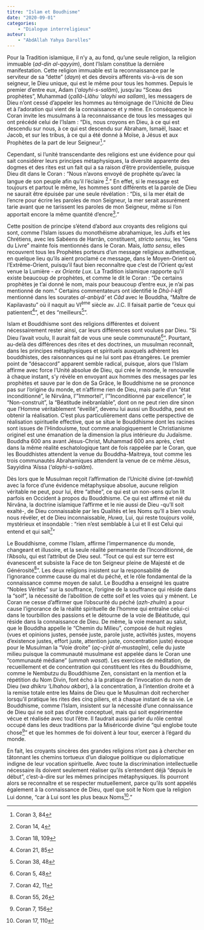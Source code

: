 ```yaml
---
titre: "Islam et Boudhisme"
date: "2020-09-01"
categories: 
	- "Dialogue interreligieux"
auteur: 
	- "AbdAllah Yahya Darolles"
---
```


Pour la Tradition islamique, il n’y a, au fond, qu’une seule religion, la religion immuable (*ad-din al-qayyim*), dont l’Islam constitue la dernière manifestation. Cette religion immuable
est la reconnaissance par le serviteur de sa “dette” (*dayn*) et des devoirs afférents vis-à-vis de son seigneur, le Dieu unique, qui est le même pour tous les hommes. Depuis le premier
d’entre eux, Adam (*‘alayhi-s-salâm*), jusqu’au “Sceau des prophètes”, Muhammad (*çallâ-Llâhu ‘alayhi wa sallam*), les messagers de Dieu n’ont cessé d’appeler les hommes au
témoignage de l’Unicité de Dieu et à l’adoration qui vient de la connaissance et y mène. En conséquence le Coran invite les musulmans à la reconnaissance de tous les messages qui ont précédé
celui de l’Islam : “Dis, nous croyons en Dieu, à ce qui est descendu sur nous, à ce qui est descendu sur Abraham, Ismaël, Isaac et Jacob, et sur les tribus, à ce qui a été donné à Moïse, à Jésus
et aux Prophètes de la part de leur Seigneur[^1].”

Cependant, si l’unité transcendante des religions est une évidence pour qui sait considérer leurs principes métaphysiques, la diversité apparente des dogmes et des rites est un fait qui a sa
raison d’être providentielle, puisque Dieu dit dans le Coran : “Nous n’avons envoyé de prophète qu’avec la langue de son peuple afin qu’il l’éclaire [^2].” En effet, si le message est toujours et partout le même, les hommes sont différents et la parole de Dieu ne saurait être épuisée par une seule révélation : “Dis, si la mer
était de l’encre pour écrire les paroles de mon Seigneur, la mer serait assurément tarie avant que ne tarissent les paroles de mon Seigneur, même si l’on apportait encore la même quantité
d’encre[^3].”

Cette position de principe s’étend d’abord aux croyants des religions qui sont, comme l’Islam issues du monothéisme abrahamique, les Juifs et les Chrétiens, avec les Sabéens de Harrân,
constituent, *stricto sensu*, les “Gens du Livre” mainte fois mentionnés dans le Coran. Mais, *latto sensu*, elles recouvrent tous les Prophètes porteurs d’un message religieux
authentique, en quelque lieu qu’ils aient proclamé ce message, dans le Moyen-Orient où l’Extrême-Orient, puisqu’il faut bien reconnaître que c’est de l’Orient qu’est venue la Lumière - *ex
Oriente Lux*. La Tradition islamique rapporte qu’il existe beaucoup de prophètes, et comme le dit le Coran : “De certains prophètes je t’ai donné le nom, mais pour beaucoup d’entre eux, je
n’ai pas mentionné de nom.” Certains commentateurs ont identifié le *Dhû-l-kifl* mentionné dans les sourates *al-anbiyâ’* et *Câd* avec le Bouddha, “Maître de Kapilavastu” où
il naquit au VI<sup>ème</sup> siècle av. J.C. Il faisait partie de “ceux qui patientent[^4]”, et des “meilleurs[^5]”.

Islam et Bouddhisme sont des religions différentes et doivent nécessairement rester ainsi, car leurs différences sont voulues par Dieu. “Si Dieu l’avait voulu, Il aurait fait de vous une seule
communauté[^6]”. Pourtant, au-delà des différences des rites et des doctrines, un musulman reconnaît, dans les principes métaphysiques et spirituels
auxquels adhèrent les bouddhistes, des raisonnances qui ne lui sont pas étrangères. Le premier point de “désaccord” apparent semble radical, puisque, alors que l’Islam affirme avec force l’Unité
absolue de Dieu, qui crée le monde, le renouvelle à chaque instant, s’y révèle en envoyant aux hommes des messages par les prophètes et sauve par le don de Sa Grâce, le Bouddhisme ne se prononce
pas sur l’origine du monde, et n’affirme rien de Dieu, mais parle d’un “état inconditionné”, le Nirvâna, l’”Immortel”, l’”Inconditionné par excellence”, le “Non-construit”, la “Béatitude
inébranlable”, dont on ne peut rien dire sinon que l’Homme véritablement “éveillé”, devenu lui aussi un Bouddha, peut en obtenir la réalisation. C’est plus particulièrement dans cette perspective
de réalisation spirituelle effective, que se situe le Bouddhisme dont les racines sont issues de l’Hindouisme, tout comme analogiquement le Christianisme originel est une émanation de la
dimension la plus intérieure du Judaïsme. Bouddha 600 ans avant Jésus-Christ, Muhammad 600 ans après, c’est dans la même réalité eschatologique tant de fois rappelée par le Coran, que les
Bouddhistes attendent la venue du Bouddha-Maitreya, tout comme les trois communautés Abrahamiques attendent la venue de ce même Jésus, Sayyidina ‘Aïssa (*‘alayhi-s-salâm*).

Dès lors que le Musulman reçoit l’affirmation de l’Unicité divine (*at-tawhîd*) avec la force d’une évidence métaphysique absolue, aucune religion véritable ne peut, pour lui, être
“athée”, ce qui est un non-sens qu’on lit parfois en Occident à propos du Bouddhisme. Ce qui est affirmé et nié du Nirvâna, la doctrine islamique l’affirme et le nie aussi de Dieu -qu’Il soit
exalté-, de Dieu connaissable par les Qualités et les Noms qu’Il a bien voulu nous révéler, et de Dieu inconnaissable, *Huwa*, Lui, qui reste toujours voilé, mystérieux et insondable :
“rien n’est semblable à Lui et Il est Celui qui entend et qui sait[^7]”

Le Bouddhisme, comme l’Islam, affirme l’impermanence du monde, changeant et illusoire, et la seule réalité permanente de l’Inconditionné, de l’Absolu, qui est l’attribut de Dieu seul. “Tout ce
qui est sur terre est évanescent et subsiste la Face de ton Seigneur pleine de Majesté et de Générosité[^8]”. Les deux religions insistent sur la
responsabilité de l’ignorance comme cause du mal et du péché, et le rôle fondamental de la connaissance comme moyen de salut. Le Bouddha a enseigné les quatre “Nobles Vérités” sur la souffrance,
l’origine de la souffrance qui réside dans la “soif”, la nécessité de l’abolition de cette soif et les voies qui y mènent. Le Coran ne cesse d’affirmer que l’obscurité du péché
(*azh-zhulm*) a pour cause l’ignorance de la réalité spirituelle de l’homme qui entraîne celui-ci dans le tourbillon des passions et le détourne de la voie de Béatitude, qui réside dans la
connaissance de Dieu. De même, la voie menant au salut, que le Bouddha appelle le “Chemin du Milieu”, composé de huit règles (vues et opinions justes, pensée juste, parole juste, activités
justes, moyens d’existence justes, effort juste, attention juste, concentration juste) évoque pour le Musulman la “Voie droite” (*aç-çirât al-mustaqîm*), celle du juste milieu puisque la
communauté musulmane est appelée dans le Coran une “communauté médiane” (*ummah wasat*). Les exercices de méditation, de recueillement et de concentration qui constituent les
rites du Bouddhisme, comme le Nembutzu du Bouddhisme Zen, consistant en la mention et la répétition du Nom Divin, font écho à la pratique de l’invocation du nom de Dieu (w*a dhikru ‘Llhahou
akba*r), à la concentration, à l’intention droite et à la remise totale entre les Mains de Dieu que le Musulman doit rechercher lorsqu’il pratique les rites des cinq piliers, et à chaque
instant de sa vie. Le Bouddhisme, comme l’Islam, insistent sur la nécessité d’une connaissance de Dieu qui ne soit pas d’ordre conceptuel, mais qui soit expérimentée vécue et réalisée avec tout
l’être. Il faudrait aussi parler du rôle central occupé dans les deux traditions par la Miséricorde divine “qui englobe toute chose[^9]” et que les
hommes de foi doivent à leur tour, exercer à l’égard du monde.

En fait, les croyants sincères des grandes religions n’ont pas à chercher en tâtonnant les chemins tortueux d’un dialogue politique ou diplomatique indigne de leur vocation spirituelle. Avec
toute la discrimination intellectuelle nécessaire ils doivent seulement réaliser qu’ils s’entendent déjà “depuis le début”, c’est-à-dire sur les mêmes principes métaphysiques. Ils pourront alors
se reconnaître et se respecter mutuellement, parce qu’ils sont appelés également à la connaissance de Dieu, quel que soit le Nom que la religion Lui donne, “car à Lui sont les plus beaux
Noms[^10].”

[^1]:  Coran 3, 84
[^2]:  Coran 14, 4
[^3]:  Coran 18, 109
[^4]:  Coran 21, 85
[^5]:  Coran 38, 48
[^6]:  Coran 5, 48
[^7]:  Coran 42, 11
[^8]:  Coran 55, 26
[^9]:  Coran 7, 156
[^10]:  Coran 17, 110
